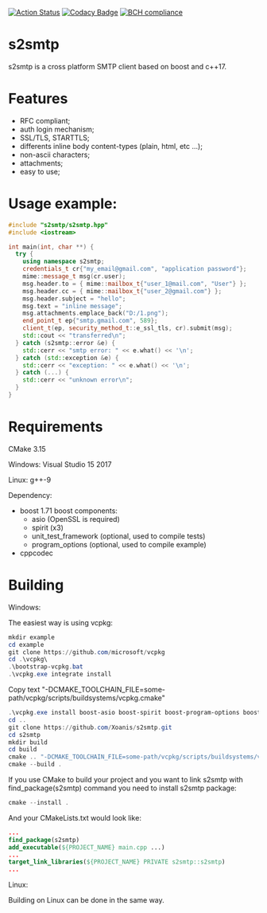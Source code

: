 [![Action Status](https://github.com/Xoanis/s2smtp/workflows/build/badge.svg)](https://github.com/Xoanis/s2smtp/actions)
[![Codacy Badge](https://api.codacy.com/project/badge/Grade/626fd63eca644520a4a4b9ca8673453f)](https://www.codacy.com/manual/Xoanis/s2smtp?utm_source=github.com&amp;utm_medium=referral&amp;utm_content=Xoanis/s2smtp&amp;utm_campaign=Badge_Grade)
[![BCH compliance](https://bettercodehub.com/edge/badge/Xoanis/s2smtp?branch=master)](https://bettercodehub.com/)
# s2smtp #

s2smtp is a cross platform SMTP client based on boost and c++17.

# Features #

- RFC compliant;
- auth login mechanism;
- SSL/TLS, STARTTLS;
- differents inline body content-types (plain, html, etc ...);
- non-ascii characters;
- attachments;
- easy to use;

# Usage example: #

```cpp
#include "s2smtp/s2smtp.hpp"
#include <iostream>

int main(int, char **) {
  try {
    using namespace s2smtp;
    credentials_t cr{"my_email@gmail.com", "application password"};
    mime::message_t msg(cr.user);
    msg.header.to = { mime::mailbox_t{"user_1@mail.com", "User"} };
    msg.header.cc = { mime::mailbox_t{"user_2@gmail.com"} };
    msg.header.subject = "hello";
    msg.text = "inline message";
    msg.attachments.emplace_back("D:/1.png");
    end_point_t ep{"smtp.gmail.com", 589};
    client_t(ep, security_method_t::e_ssl_tls, cr).submit(msg);
    std::cout << "transferred\n";
  } catch (s2smtp::error &e) {
    std::cerr << "smtp error: " << e.what() << '\n';
  } catch (std::exception &e) {
    std::cerr << "exception: " << e.what() << '\n';
  } catch (...) {
    std::cerr << "unknown error\n";
  }
}
```

# Requirements #
CMake 3.15

Windows: Visual Studio 15 2017

Linux: g++-9

Dependency:
- boost 1.71 
  boost components:
  - asio (OpenSSL is required)
  - spirit (x3)
  - unit_test_framework (optional, used to compile tests)
  - program_options (optional, used to compile example)
- cppcodec

# Building #

Windows:

The easiest  way is using vcpkg:

```ps1
mkdir example
cd example
git clone https://github.com/microsoft/vcpkg
cd .\vcpkg\
.\bootstrap-vcpkg.bat
.\vcpkg.exe integrate install
```
Copy text "-DCMAKE_TOOLCHAIN_FILE=some-path/vcpkg/scripts/buildsystems/vcpkg.cmake"

```ps1
.\vcpkg.exe install boost-asio boost-spirit boost-program-options boost-test cppcodec
cd ..
git clone https://github.com/Xoanis/s2smtp.git
cd s2smtp
mkdir build
cd build
cmake .. "-DCMAKE_TOOLCHAIN_FILE=some-path/vcpkg/scripts/buildsystems/vcpkg.cmake"
cmake --build .
```
If you use CMake to build your project and you want to link s2smtp with find_package(s2smtp) command you need to install s2smtp package:
```ps1
cmake --install .
```
And your CMakeLists.txt would look like:
```cmake
...
find_package(s2smtp) 
add_executable(${PROJECT_NAME} main.cpp ...)
...
target_link_libraries(${PROJECT_NAME} PRIVATE s2smtp::s2smtp)
...
```

Linux:

Building on Linux can be done in the same way.


